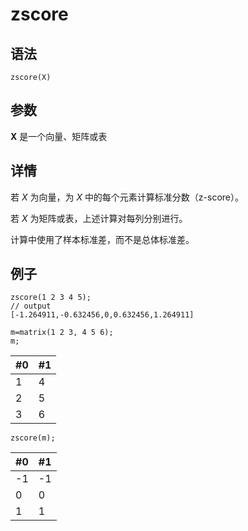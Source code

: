 # zscore

## 语法

`zscore(X)`

## 参数

**X** 是一个向量、矩阵或表

## 详情

若 *X* 为向量，为 *X* 中的每个元素计算标准分数（z-score）。

若 *X* 为矩阵或表，上述计算对每列分别进行。

计算中使用了样本标准差，而不是总体标准差。

## 例子

```
zscore(1 2 3 4 5);
// output
[-1.264911,-0.632456,0,0.632456,1.264911]

m=matrix(1 2 3, 4 5 6);
m;
```

| #0 | #1 |
| --- | --- |
| 1 | 4 |
| 2 | 5 |
| 3 | 6 |

```
zscore(m);
```

| #0 | #1 |
| --- | --- |
| -1 | -1 |
| 0 | 0 |
| 1 | 1 |

